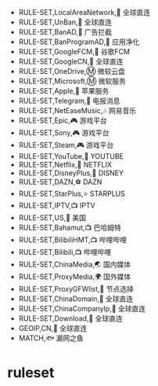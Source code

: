   - RULE-SET,LocalAreaNetwork,🎯 全球直连
  - RULE-SET,UnBan,🎯 全球直连
  - RULE-SET,BanAD,🛑 广告拦截
  - RULE-SET,BanProgramAD,🍃 应用净化
  - RULE-SET,GoogleFCM,📢 谷歌FCM
  - RULE-SET,GoogleCN,🎯 全球直连
  - RULE-SET,OneDrive,Ⓜ️ 微软云盘
  - RULE-SET,Microsoft,Ⓜ️ 微软服务
  - RULE-SET,Apple,🍎 苹果服务
  - RULE-SET,Telegram,📲 电报消息
  - RULE-SET,NetEaseMusic,🎶 网易音乐
  - RULE-SET,Epic,🎮 游戏平台
  - RULE-SET,Sony,🎮 游戏平台
  - RULE-SET,Steam,🎮 游戏平台
  - RULE-SET,YouTube,🎃 YOUTUBE
  - RULE-SET,Netflix,🌈 NETFLIX
  - RULE-SET,DisneyPlus,🎪 DISNEY
  - RULE-SET,DAZN,⚽️ DAZN
  - RULE-SET,StarPlus,⭐ STARPLUS
  - RULE-SET,IPTV,📺 IPTV
  - RULE-SET,US,🍟 美国
  - RULE-SET,Bahamut,📺 巴哈姆特
  - RULE-SET,BilibiliHMT,📺 哔哩哔哩
  - RULE-SET,Bilibili,📺 哔哩哔哩
  - RULE-SET,ChinaMedia,🌏 国内媒体
  - RULE-SET,ProxyMedia,🌍 国外媒体
  - RULE-SET,ProxyGFWlist,🚀 节点选择
  - RULE-SET,ChinaDomain,🎯 全球直连
  - RULE-SET,ChinaCompanyIp,🎯 全球直连
  - RULE-SET,Download,🎯 全球直连
  - GEOIP,CN,🎯 全球直连
  - MATCH,🐟 漏网之鱼
# ruleset
